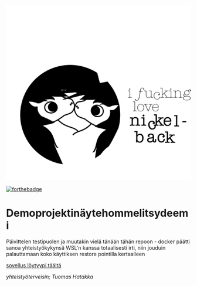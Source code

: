 ![fml](nickelback3.svg)

[![forthebadge](https://forthebadge.com/images/featured/featured-fuck-it-ship-it.svg)](https://forthebadge.com)


# Demoprojektinäytehommelitsydeemi

Päivittelen testipuolen ja muutakin vielä tänään tähän repoon - docker päätti sanoa yhteistyökykynsä WSL'n kanssa totaalisesti irti, niin jouduin palauttamaan koko käyttiksen restore pointilla kertaalleen

[sovellus löytyypi täältä](src/index.tsx)

_yhteistyöterveisin;_
_*Tuomas Hatakka*_
